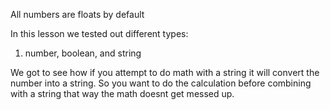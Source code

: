 All numbers are floats by default

In this lesson we tested out different types:
1. number, boolean, and string

We got to see how if you attempt to do math with a string it will convert the number into a string. So you want to do the calculation before combining with a string that way the math doesnt get messed up. 